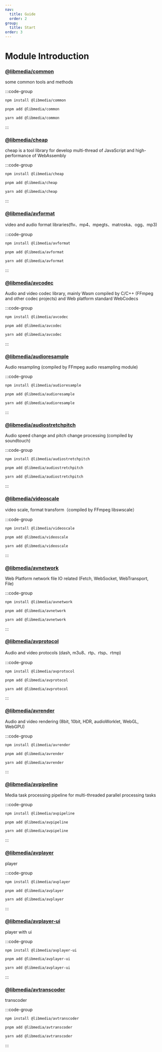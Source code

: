 ```yaml
---
nav:
  title: Guide
  order: 2
group:
  title: Start
order: 3
---
```


# Module Introduction

### [@libmedia/common](https://zhaohappy.github.io/libmedia/docs/index.html)

some common tools and methods

:::code-group

```bash [npm]
npm install @libmedia/common
```

```bash [pnpm]
pnpm add @libmedia/common
```

```bash [yarn]
yarn add @libmedia/common
```

:::

### [@libmedia/cheap](https://zhaohappy.github.io/libmedia/docs/index.html)

cheap is a tool library for develop multi-thread of JavaScript and high-performance of WebAssembly

:::code-group

```bash [npm]
npm install @libmedia/cheap
```

```bash [pnpm]
pnpm add @libmedia/cheap
```

```bash [yarn]
yarn add @libmedia/cheap
```

:::


### [@libmedia/avformat](https://zhaohappy.github.io/libmedia/docs/index.html)

video and audio format libraries(flv、mp4、mpegts、matroska、ogg、mp3)

:::code-group

```bash [npm]
npm install @libmedia/avformat
```

```bash [pnpm]
pnpm add @libmedia/avformat
```

```bash [yarn]
yarn add @libmedia/avformat
```

:::

### [@libmedia/avcodec](https://zhaohappy.github.io/libmedia/docs/index.html)

Audio and video codec library, mainly Wasm compiled by C/C++ (FFmpeg and other codec projects) and Web platform standard WebCodecs

:::code-group

```bash [npm]
npm install @libmedia/avcodec
```

```bash [pnpm]
pnpm add @libmedia/avcodec
```

```bash [yarn]
yarn add @libmedia/avcodec
```

:::


### [@libmedia/audioresample](https://zhaohappy.github.io/libmedia/docs/index.html)

Audio resampling (compiled by FFmpeg audio resampling module)

:::code-group

```bash [npm]
npm install @libmedia/audioresample
```

```bash [pnpm]
pnpm add @libmedia/audioresample
```

```bash [yarn]
yarn add @libmedia/audioresample
```

:::

### [@libmedia/audiostretchpitch](https://zhaohappy.github.io/libmedia/docs/index.html)

Audio speed change and pitch change processing (compiled by soundtouch)

:::code-group

```bash [npm]
npm install @libmedia/audiostretchpitch
```

```bash [pnpm]
pnpm add @libmedia/audiostretchpitch
```

```bash [yarn]
yarn add @libmedia/audiostretchpitch
```

:::

### [@libmedia/videoscale](https://zhaohappy.github.io/libmedia/docs/index.html)

video scale, format transform（compiled by FFmpeg libswscale）

:::code-group

```bash [npm]
npm install @libmedia/videoscale
```

```bash [pnpm]
pnpm add @libmedia/videoscale
```

```bash [yarn]
yarn add @libmedia/videoscale
```

:::

### [@libmedia/avnetwork](https://zhaohappy.github.io/libmedia/docs/index.html)

Web Platform network file IO related (Fetch, WebSocket, WebTransport, File)

:::code-group

```bash [npm]
npm install @libmedia/avnetwork
```

```bash [pnpm]
pnpm add @libmedia/avnetwork
```

```bash [yarn]
yarn add @libmedia/avnetwork
```

:::

### [@libmedia/avprotocol](https://zhaohappy.github.io/libmedia/docs/index.html)

Audio and video protocols (dash, m3u8、rtp、rtsp、rtmp)

:::code-group

```bash [npm]
npm install @libmedia/avprotocol
```

```bash [pnpm]
pnpm add @libmedia/avprotocol
```

```bash [yarn]
yarn add @libmedia/avprotocol
```

:::

### [@libmedia/avrender](https://zhaohappy.github.io/libmedia/docs/index.html)

Audio and video rendering (8bit, 10bit, HDR, audioWorklet, WebGL, WebGPU)

:::code-group

```bash [npm]
npm install @libmedia/avrender
```

```bash [pnpm]
pnpm add @libmedia/avrender
```

```bash [yarn]
yarn add @libmedia/avrender
```

:::

### [@libmedia/avpipeline](https://zhaohappy.github.io/libmedia/docs/index.html)

Media task processing pipeline for multi-threaded parallel processing tasks

:::code-group

```bash [npm]
npm install @libmedia/avpipeline
```

```bash [pnpm]
pnpm add @libmedia/avpipeline
```

```bash [yarn]
yarn add @libmedia/avpipeline
```

:::

### [@libmedia/avplayer](https://zhaohappy.github.io/libmedia/docs/index.html)

player

:::code-group

```bash [npm]
npm install @libmedia/avplayer
```

```bash [pnpm]
pnpm add @libmedia/avplayer
```

```bash [yarn]
yarn add @libmedia/avplayer
```

:::

### [@libmedia/avplayer-ui](https://zhaohappy.github.io/libmedia/docs/index.html)

player with ui

:::code-group

```bash [npm]
npm install @libmedia/avplayer-ui
```

```bash [pnpm]
pnpm add @libmedia/avplayer-ui
```

```bash [yarn]
yarn add @libmedia/avplayer-ui
```

:::

### [@libmedia/avtranscoder](https://zhaohappy.github.io/libmedia/docs/index.html)

transcoder

:::code-group

```bash [npm]
npm install @libmedia/avtranscoder
```

```bash [pnpm]
pnpm add @libmedia/avtranscoder
```

```bash [yarn]
yarn add @libmedia/avtranscoder
```

:::
